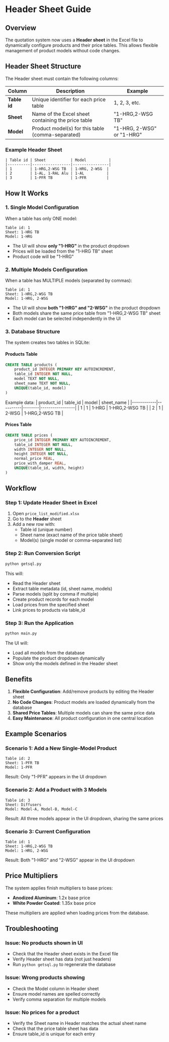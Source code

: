 # Header Sheet Guide

## Overview
The quotation system now uses a **Header sheet** in the Excel file to dynamically configure products and their price tables. This allows flexible management of product models without code changes.

## Header Sheet Structure

The Header sheet must contain the following columns:

| Column | Description | Example |
|--------|-------------|---------|
| **Table id** | Unique identifier for each price table | 1, 2, 3, etc. |
| **Sheet** | Name of the Excel sheet containing the price table | "1-HRG,2-WSG TB" |
| **Model** | Product model(s) for this table (comma-separated) | "1-HRG, 2-WSG" or "1-HRG" |

### Example Header Sheet

```
| Table id | Sheet           | Model          |
|----------|-----------------|----------------|
| 1        | 1-HRG,2-WSG TB  | 1-HRG, 2-WSG  |
| 2        | 1-AL, 1-RAL Alu | 1-AL          |
| 3        | 1-PFR TB        | 1-PFR         |
```

## How It Works

### 1. **Single Model Configuration**
When a table has only ONE model:
```
Table id: 1
Sheet: 1-HRG TB
Model: 1-HRG
```
- The UI will show **only "1-HRG"** in the product dropdown
- Prices will be loaded from the "1-HRG TB" sheet
- Product code will be "1-HRG"

### 2. **Multiple Models Configuration**
When a table has MULTIPLE models (separated by commas):
```
Table id: 1
Sheet: 1-HRG,2-WSG TB
Model: 1-HRG, 2-WSG
```
- The UI will show **both "1-HRG" and "2-WSG"** in the product dropdown
- Both models share the same price table from "1-HRG,2-WSG TB" sheet
- Each model can be selected independently in the UI

### 3. **Database Structure**

The system creates two tables in SQLite:

#### Products Table
```sql
CREATE TABLE products (
    product_id INTEGER PRIMARY KEY AUTOINCREMENT,
    table_id INTEGER NOT NULL,
    model TEXT NOT NULL,
    sheet_name TEXT NOT NULL,
    UNIQUE(table_id, model)
)
```

Example data:
| product_id | table_id | model  | sheet_name      |
|------------|----------|--------|-----------------|
| 1          | 1        | 1-HRG  | 1-HRG,2-WSG TB |
| 2          | 1        | 2-WSG  | 1-HRG,2-WSG TB |

#### Prices Table
```sql
CREATE TABLE prices (
    price_id INTEGER PRIMARY KEY AUTOINCREMENT,
    table_id INTEGER NOT NULL,
    width INTEGER NOT NULL,
    height INTEGER NOT NULL,
    normal_price REAL,
    price_with_damper REAL,
    UNIQUE(table_id, width, height)
)
```

## Workflow

### Step 1: Update Header Sheet in Excel
1. Open `price_list_modified.xlsx`
2. Go to the **Header** sheet
3. Add a new row with:
   - Table id (unique number)
   - Sheet name (exact name of the price table sheet)
   - Model(s) (single model or comma-separated list)

### Step 2: Run Conversion Script
```bash
python getsql.py
```

This will:
- Read the Header sheet
- Extract table metadata (id, sheet name, models)
- Parse models (split by comma if multiple)
- Create product records for each model
- Load prices from the specified sheet
- Link prices to products via table_id

### Step 3: Run the Application
```bash
python main.py
```

The UI will:
- Load all models from the database
- Populate the product dropdown dynamically
- Show only the models defined in the Header sheet

## Benefits

1. **Flexible Configuration**: Add/remove products by editing the Header sheet
2. **No Code Changes**: Product models are loaded dynamically from the database
3. **Shared Price Tables**: Multiple models can share the same price data
4. **Easy Maintenance**: All product configuration in one central location

## Example Scenarios

### Scenario 1: Add a New Single-Model Product
```
Table id: 2
Sheet: 1-PFR TB
Model: 1-PFR
```
Result: Only "1-PFR" appears in the UI dropdown

### Scenario 2: Add a Product with 3 Models
```
Table id: 3
Sheet: Diffusers
Model: Model-A, Model-B, Model-C
```
Result: All three models appear in the UI dropdown, sharing the same prices

### Scenario 3: Current Configuration
```
Table id: 1
Sheet: 1-HRG,2-WSG TB
Model: 1-HRG, 2-WSG
```
Result: Both "1-HRG" and "2-WSG" appear in the UI dropdown

## Price Multipliers

The system applies finish multipliers to base prices:
- **Anodized Aluminum**: 1.2x base price
- **White Powder Coated**: 1.35x base price

These multipliers are applied when loading prices from the database.

## Troubleshooting

### Issue: No products shown in UI
- Check that the Header sheet exists in the Excel file
- Verify Header sheet has data (not just headers)
- Run `python getsql.py` to regenerate the database

### Issue: Wrong products showing
- Check the Model column in Header sheet
- Ensure model names are spelled correctly
- Verify comma separation for multiple models

### Issue: No prices for a product
- Verify the Sheet name in Header matches the actual sheet name
- Check that the price table sheet has data
- Ensure table_id is unique for each entry

